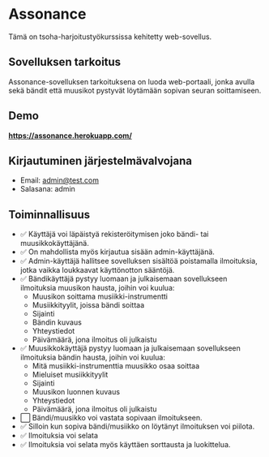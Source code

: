 # Assonance

Tämä on tsoha-harjoitustyökurssissa kehitetty web-sovellus. 

## Sovelluksen tarkoitus

Assonance-sovelluksen tarkoituksena on luoda web-portaali, jonka avulla sekä bändit että muusikot pystyvät löytämään sopivan seuran soittamiseen. 

## Demo

**https://assonance.herokuapp.com/**

## Kirjautuminen järjestelmävalvojana
 
 - Email: admin@test.com
 - Salasana: admin

## Toiminnallisuus

- ✅ Käyttäjä voi läpäistyä rekisteröitymisen joko bändi- tai muusikkokäyttäjänä. 
- ✅ On mahdollista myös kirjautua sisään admin-käyttäjänä.
- ✅ Admin-käyttäjä hallitsee sovelluksen sisältöä poistamalla ilmoituksia, jotka vaikka loukkaavat käyttönotton sääntöjä.
- ✅ Bändikäyttäjä pystyy luomaan ja julkaisemaan sovellukseen ilmoituksia muusikon hausta, joihin voi kuulua: 
    - Muusikon soittama musiikki-instrumentti
    - Musiikkityylit, joissa bändi soittaa
    - Sijainti
    - Bändin kuvaus
    - Yhteystiedot
    - Päivämäärä, jona ilmoitus oli julkaistu
- ✅ Muusikkokäyttäjä pystyy luomaan ja julkaisemaan sovellukseen ilmoituksia bändin hausta, joihin voi kuulua:
    - Mitä musiikki-instrumenttia muusikko osaa soittaa
    - Mieluiset musiikkityylit
    - Sijainti
    - Muusikon luonnen kuvaus
    - Yhteystiedot
    - Päivämäärä, jona ilmoitus oli julkaistu
- ⬜️ Bändi/muusikko voi vastata sopivaan ilmoitukseen.
- ✅ Silloin kun sopiva bändi/musiikko on löytänyt ilmoituksen voi piilota.
- ✅ Ilmoituksia voi selata
- ✅ Ilmoituksia voi selata myös käyttäen sorttausta ja luokittelua. 
